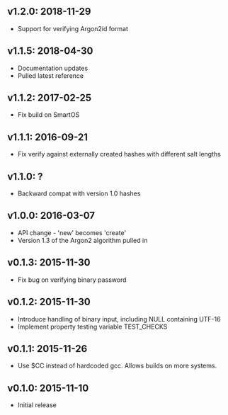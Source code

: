 ## v1.2.0: 2018-11-29
- Support for verifying Argon2id format

## v1.1.5: 2018-04-30
- Documentation updates
- Pulled latest reference

## v1.1.2: 2017-02-25
- Fix build on SmartOS

## v1.1.1: 2016-09-21
- Fix verify against externally created hashes with different salt lengths

## v1.1.0: ?
- Backward compat with version 1.0 hashes

## v1.0.0: 2016-03-07
- API change - 'new' becomes 'create'
- Version 1.3 of the Argon2 algorithm pulled in

## v0.1.3: 2015-11-30
- Fix bug on verifying binary password

## v0.1.2: 2015-11-30
- Introduce handling of binary input, including NULL containing UTF-16
- Implement property testing variable TEST_CHECKS

## v0.1.1: 2015-11-26
- Use $CC instead of hardcoded gcc. Allows builds on more systems.

## v0.1.0: 2015-11-10
- Initial release
